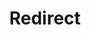 ﻿---
layout: src/layouts/Redirect.astro
title: Redirect
redirect: https://octopus.com/docs/security/authentication/authentication-automation-with-octopusdsc
pubDate:  2023-01-01
navSearch: false
navSitemap: false
navMenu: false
---
